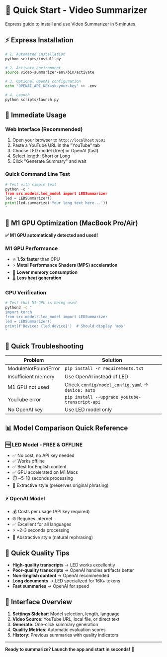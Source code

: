 # 🚀 Quick Start - Video Summarizer

Express guide to install and use Video Summarizer in 5 minutes.

## ⚡ Express Installation

```bash
# 1. Automated installation
python scripts/install.py

# 2. Activate environment
source video-summarizer-env/bin/activate

# 3. Optional OpenAI configuration
echo "OPENAI_API_KEY=sk-your-key" >> .env

# 4. Launch
python scripts/launch.py
```

## 🎯 Immediate Usage

### Web Interface (Recommended)
1. Open your browser to `http://localhost:8501`
2. Paste a YouTube URL in the "YouTube" tab
3. Choose LED model (free) or OpenAI (fast)
4. Select length: Short or Long
5. Click "Generate Summary" and wait

### Quick Command Line Test
```python
# Test with simple text
python -c "
from src.models.led_model import LEDSummarizer
led = LEDSummarizer()
print(led.summarize('Your long text here...'))
"
```

## 🚀 M1 GPU Optimization (MacBook Pro/Air)

**✅ M1 GPU automatically detected and used!**

### M1 GPU Performance
- 🔥 **1.5x faster** than CPU
- ⚡ **Metal Performance Shaders (MPS) acceleration**
- 🧠 **Lower memory consumption**
- 🌡️ **Less heat generation**

### GPU Verification
```bash
# Test that M1 GPU is being used
python3 -c "
import torch
from src.models.led_model import LEDSummarizer
led = LEDSummarizer()
print(f'Device: {led.device}')  # Should display 'mps'
"
```

## 🔧 Quick Troubleshooting

| Problem | Solution |
|----------|----------|
| ModuleNotFoundError | `pip install -r requirements.txt` |  
| Insufficient memory | Use OpenAI instead of LED |
| M1 GPU not used | Check `config/model_config.yaml` → `device: auto` |
| YouTube error | `pip install --upgrade youtube-transcript-api` |
| No OpenAI key | Use LED model only |

## 📊 Model Comparison Quick Reference

### 🆓 LED Model - **FREE & OFFLINE**
- ✅ No cost, no API key needed
- ✅ Works offline
- ✅ Best for English content
- ✅ GPU accelerated on M1 Macs
- ⏱️ ~5-10 seconds processing
- 📝 Extractive style (preserves original phrasing)

### ⚡ OpenAI Model
- 💰 Costs per usage (API key required)
- 🌐 Requires internet
- ✅ Excellent for all languages
- ⚡ ~2-3 seconds processing
- 🎨 Abstractive style (natural rephrasing)

## 🎯 Quick Quality Tips

- **High-quality transcripts** → LED works excellently
- **Poor-quality transcripts** → OpenAI handles artifacts better
- **Non-English content** → OpenAI recommended
- **Long documents** → LED specialized for 16K+ tokens
- **Fast summaries** → OpenAI for speed

## 📱 Interface Overview

1. **Settings Sidebar**: Model selection, length, language
2. **Video Source**: YouTube URL, local file, or direct text
3. **Generate**: One-click summary generation
4. **Quality Metrics**: Automatic evaluation scores
5. **History**: Previous summaries with quality indicators

---

**Ready to summarize? Launch the app and start in seconds!** 🚀